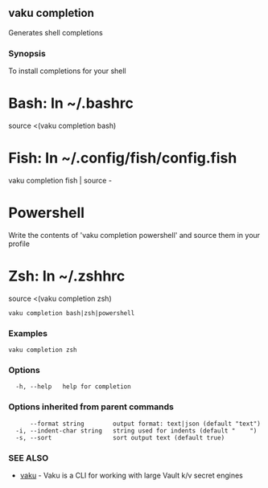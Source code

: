 ## vaku completion

Generates shell completions

### Synopsis

To install completions for your shell

# Bash: In ~/.bashrc
source <(vaku completion bash)

# Fish: In ~/.config/fish/config.fish
vaku completion fish | source -

# Powershell
Write the contents of 'vaku completion powershell' and source them in your profile

# Zsh: In ~/.zshhrc
source <(vaku completion zsh)

```
vaku completion bash|zsh|powershell
```

### Examples

```
vaku completion zsh
```

### Options

```
  -h, --help   help for completion
```

### Options inherited from parent commands

```
      --format string        output format: text|json (default "text")
  -i, --indent-char string   string used for indents (default "    ")
  -s, --sort                 sort output text (default true)
```

### SEE ALSO

* [vaku](vaku.md)	 - Vaku is a CLI for working with large Vault k/v secret engines

